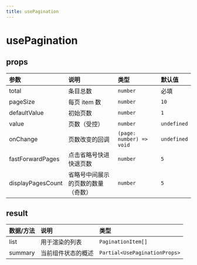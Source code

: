```yaml
---
title: usePagination
---
```


# usePagination

<code src="./demos/base.tsx"></code>

<code src="./demos/ctrlDemo.tsx"></code>

## props

| 参数              | 说明                               | 类型                     | 默认值      |
| :---------------- | :--------------------------------- | :----------------------- | :---------- |
| total             | 条目总数                           | `number`                 | 必填        |
| pageSize          | 每页 item 数                       | `number`                 | `10`        |
| defaultValue      | 初始页数                           | `number`                 | `1`         |
| value             | 页数（受控）                       | `number`                 | `undefined` |
| onChange          | 页数改变的回调                     | `(page: number) => void` | `undefined` |
| fastForwardPages  | 点击省略号快进快退页数             | `number`                 | `5`         |
| displayPagesCount | 省略号中间展示的页数的数量（奇数） | `number`                 | `5`         |

## result

| 数据/方法 | 说明               | 类型                          |
| :-------- | :----------------- | :---------------------------- |
| list      | 用于渲染的列表     | `PaginationItem[]`            |
| summary   | 当前组件状态的概述 | `Partial<UsePaginationProps>` |
